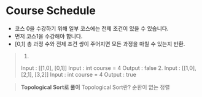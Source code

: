 # Course Schedule

- 코스 0을 수강하기 위해 일부 코스에는 전제 조건이 있을 수 있습니다.
- 먼저 코스1을 수강해야 합니다.
- [0,1] 총 과정 수와 전제 조건 쌍이 주어지면 모든 과정을 마칠 수 있는지 반환.

> 1. 
> Input : [[1,0], [0,1]]
> Input : int course = 4
> Output : false
> 2. 
> Input : [[1,0], [2,1], [3,2]]
> Input : int course = 4
> Output : true

> **Topological Sort로 풀이**
> Topological Sort란?
> 순환이 없는 정렬